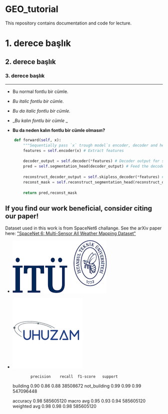 # GEO_tutorial
This repository contains documentation and code for lecture. 

# 1. derece başlık
## 2. derece başlık 
### 3. derece başlık 

***

- Bu normal fontlu bir cümle.
- _Bu italic fontlu bir cümle._
- *Bu da italic fontlu bir cümle.*

- __Bu kalın fontlu bir cümle_ _
- **Bu da neden kalın fontlu bir cümle olmasın?**


```Python 
    def forward(self, x):
        """Sequentially pass `x` trough model`s encoder, decoder and heads"""
        features = self.encoder(x) # Extract features 

        decoder_output = self.decoder(*features) # Decoder output for segmentation task
        pred = self.segmentation_head(decoder_output) # Feed the decoder output to the segmentation head

        reconstruct_decoder_output = self.skipless_decoder(*features) # Decoder output for reconstruction task
        reconst_mask = self.reconstruct_segmentation_head(reconstruct_decoder_output) # Feed the decoder output to the reconstruction head

        return pred,reconst_mask
```
## If you find our work beneficial, consider citing our paper! 

Dataset used in this work is from SpaceNet6 challange. See the arXiv paper here: ["SpaceNet 6: Multi-Sensor All Weather Mapping Dataset"](https://arxiv.org/abs/2004.06500)




- ![ITU_LOGO](logo/ITU_logo.png)
- ![UHUZAM_LOGO](logo/UHUZAM_logo.png)



              precision    recall  f1-score   support

    building       0.90      0.86      0.88  38508672
not_building       0.99      0.99      0.99 547096448

    accuracy                           0.98 585605120
   macro avg       0.95      0.93      0.94 585605120
weighted avg       0.98      0.98      0.98 585605120



